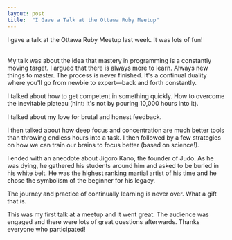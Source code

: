 ```yaml
---
layout: post
title:  "I Gave a Talk at the Ottawa Ruby Meetup"
---
```


I gave a talk at the Ottawa Ruby Meetup last week. It was lots of fun!

<script async class="speakerdeck-embed" data-id="9bc4b6ef08194e76bcd3e4c60ac9d89e" data-ratio="1.77777777777778" src="//speakerdeck.com/assets/embed.js"></script>
<br>
My talk was about the idea that mastery in programming is a constantly moving target. I argued that there is always more to learn. Always new things to master. The process is never finished. It's a continual duality where you'll go from newbie to expert—back and forth constantly.

I talked about how to get competent in something quickly. How to overcome the inevitable plateau (hint: it's not by pouring 10,000 hours into it).

I talked about my love for brutal and honest feedback.

I then talked about how deep focus and concentration are much better tools than throwing endless hours into a task. I then followed by a few strategies on how we can train our brains to focus better (based on science!).

I ended with an anecdote about Jigoro Kano, the founder of Judo. As he was dying, he gathered his students around him and asked to be buried in his white belt. He was the highest ranking martial artist of his time and he chose the symbolism of the beginner for his legacy.

The journey and practice of continually learning is never over. What a gift that is.

This was my first talk at a meetup and it went great. The audience was engaged and there were lots of great questions afterwards. Thanks everyone who participated!

